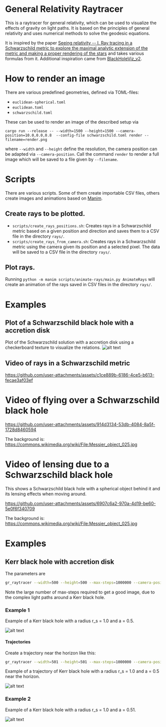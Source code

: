 # General Relativity Raytracer

This is a raytracer for general relativity, which can be used to visualize the effects of gravity on light paths. It is
based on the principles of general relativity and uses numerical methods to solve the geodesic equations.

It is inspired by the
paper [Seeing relativity -- I. Ray tracing in a Schwarzschild metric to explore the maximal analytic extension of the metric and making a proper rendering of the stars](https://arxiv.org/abs/1511.06025)
and takes various formulas from it. Additional inspiration came
from [BlackHoleViz_v2](https://github.com/HollowaySean/BlackHoleViz_v2).

# How to render an image

There are various predefined geometries, defined via TOML-files:

- `euclidean-spherical.toml`
- `euclidean.toml`
- `schwarzschild.toml`

These can be used to render an image of the described setup via

```ah
cargo run --release -- --width=1500 --height=1500 --camera-position=10.0,0.0,0.8  --config-file schwarzschild.toml render --filename=render.png
```

where `--width` and `--height` define the resolution, the camera position can be adapted via `--camera-position`.
Call the command `render` to render a full image which will be saved to a file given by `--filename`.

# Scripts

There are various scripts. Some of them create importable CSV files, others create images and animations based
on [Manim](https://github.com/3b1b/manim).

## Create rays to be plotted.

- `scripts/create_rays_positions.sh`: Creates rays in a Schwarzschild metric based on a given position and direction and
  saves them to a CSV file in the directory `rays/`.
- `scripts/create_rays_from_camera.sh`: Creates rays in a Schwarzschild metric using the camera given its position and
  a selected pixel. The data will be saved to a CSV file in the directory `rays/`.

## Plot rays.

Running `python -m manim scripts/animate-rays/main.py AnimateRays` will create an animation of the rays saved in
CSV files in the directory `rays/`.

# Examples

## Plot of a Schwarzschild black hole with a accretion disk

Plot of the Schwarzschild solution with a accretion disk using a checkerboard texture to visualize the relations.
![alt text](./images/render_checker_texture.png "Black Hole with accretion disk")

## Video of rays in a Schwarzschild metric

https://github.com/user-attachments/assets/c1ce889b-6186-4ce5-b613-fecae3af03ef

# Video of flying over a Schwarzschild black hole

https://github.com/user-attachments/assets/914d3134-53db-4084-8a5f-1728d8460594

The background is: https://commons.wikimedia.org/wiki/File:Messier_object_025.jpg

# Video of lensing due to a Schwarzschild black hole

This shows a Schwarzschild black hole with a spherical object behind it and its lensing effects when moving around.

https://github.com/user-attachments/assets/6907c6a2-970a-4d19-be60-5e0f6f340709

The background is: https://commons.wikimedia.org/wiki/File:Messier_object_025.jpg

# Examples

## Kerr black hole with accretion disk

The parameters are

```sh
gr_raytracer --width=500 --height=500 --max-steps=1000000 --camera-position=-10,0,0.5 --theta=1.57 --psi=1.57 --phi=0 --config-file kerr.toml render
```

Note the large number of max-steps required to get a good image, due to the complex light paths around a Kerr black
hole.

### Example 1

Example of a Kerr black hole with a radius r_s = 1.0 and a = 0.5.

![alt text](./images/render_kerr_checker_texture.png "Kerr black hole with a radius r_s = 1.0 and a = 0.5")

#### Trajectories

Create a trajectory near the horizon like this:

```sh
gr_raytracer --width=501 --height=501 --max-steps=1000000 --camera-position=-5,0,0.5 --theta=1.57 --psi=1.57 --phi=0 --config-file kerr.toml render-ray --col=195 --row=250
```

Example of a trajectory of Kerr black hole with a radius r_s = 1.0 and a = 0.5 near the horizon.

![alt text](./images/kerr_trajectory_near_horizon.png "Trajectory of Kerr black hole with a radius r_s = 1.0 and a = 0.5 near the horizon")

### Example 2

Example of a Kerr black hole with a radius r_s = 1.0 and a = 0.51.

![alt text](./images/render_kerr_large_a_checker_texture.png "Kerr black hole with a radius r_s = 1.0 and a = 0.51")

